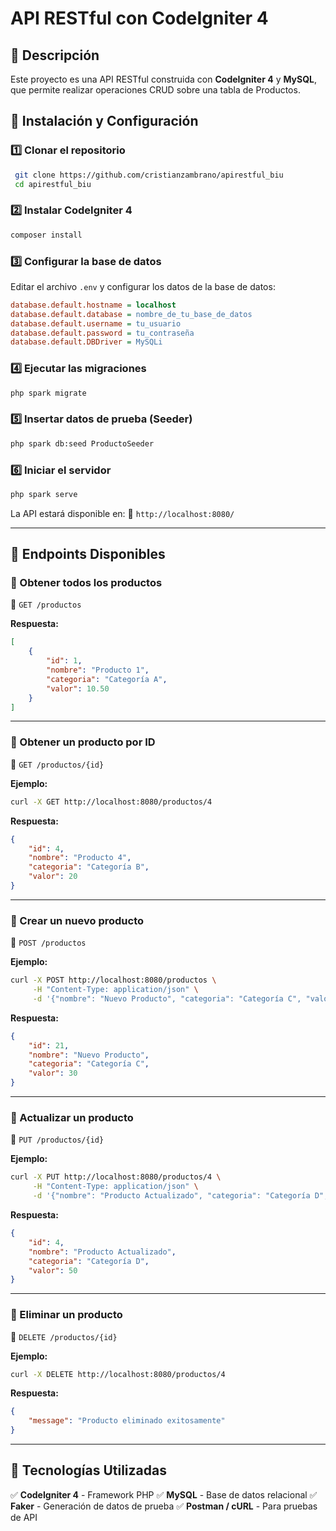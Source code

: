 # API RESTful con CodeIgniter 4

## 📌 Descripción
Este proyecto es una API RESTful construida con **CodeIgniter 4** y **MySQL**, que permite realizar operaciones CRUD sobre una tabla de Productos.

## 🚀 Instalación y Configuración
### **1️⃣ Clonar el repositorio**
```bash
 git clone https://github.com/cristianzambrano/apirestful_biu
 cd apirestful_biu
```

### **2️⃣ Instalar CodeIgniter 4**
```bash
composer install
```

### **3️⃣ Configurar la base de datos**
Editar el archivo `.env` y configurar los datos de la base de datos:
```ini
database.default.hostname = localhost
database.default.database = nombre_de_tu_base_de_datos
database.default.username = tu_usuario
database.default.password = tu_contraseña
database.default.DBDriver = MySQLi
```

### **4️⃣ Ejecutar las migraciones**
```bash
php spark migrate
```

### **5️⃣ Insertar datos de prueba (Seeder)**
```bash
php spark db:seed ProductoSeeder
```

### **6️⃣ Iniciar el servidor**
```bash
php spark serve
```

La API estará disponible en:
📍 `http://localhost:8080/`

---

## 📌 Endpoints Disponibles

### **🔹 Obtener todos los productos**
📌 `GET /productos`

**Respuesta:**
```json
[
    {
        "id": 1,
        "nombre": "Producto 1",
        "categoria": "Categoría A",
        "valor": 10.50
    }
]
```

---
### **🔹 Obtener un producto por ID**
📌 `GET /productos/{id}`

**Ejemplo:**
```bash
curl -X GET http://localhost:8080/productos/4
```

**Respuesta:**
```json
{
    "id": 4,
    "nombre": "Producto 4",
    "categoria": "Categoría B",
    "valor": 20
}
```

---
### **🔹 Crear un nuevo producto**
📌 `POST /productos`

**Ejemplo:**
```bash
curl -X POST http://localhost:8080/productos \
     -H "Content-Type: application/json" \
     -d '{"nombre": "Nuevo Producto", "categoria": "Categoría C", "valor": 30}'
```

**Respuesta:**
```json
{
    "id": 21,
    "nombre": "Nuevo Producto",
    "categoria": "Categoría C",
    "valor": 30
}
```

---
### **🔹 Actualizar un producto**
📌 `PUT /productos/{id}`

**Ejemplo:**
```bash
curl -X PUT http://localhost:8080/productos/4 \
     -H "Content-Type: application/json" \
     -d '{"nombre": "Producto Actualizado", "categoria": "Categoría D", "valor": 50}'
```

**Respuesta:**
```json
{
    "id": 4,
    "nombre": "Producto Actualizado",
    "categoria": "Categoría D",
    "valor": 50
}
```

---
### **🔹 Eliminar un producto**
📌 `DELETE /productos/{id}`

**Ejemplo:**
```bash
curl -X DELETE http://localhost:8080/productos/4
```

**Respuesta:**
```json
{
    "message": "Producto eliminado exitosamente"
}
```

---

## 📌 Tecnologías Utilizadas
✅ **CodeIgniter 4** - Framework PHP
✅ **MySQL** - Base de datos relacional
✅ **Faker** - Generación de datos de prueba
✅ **Postman / cURL** - Para pruebas de API
